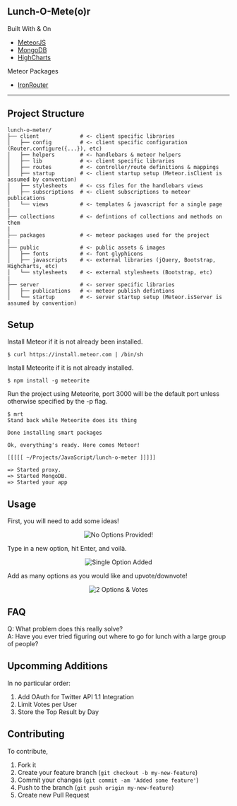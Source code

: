 ## Lunch-O-Mete(o)r

Built With & On
* [MeteorJS](https://www.meteor.com)
* [MongoDB](http://www.mongodb.org)
* [HighCharts](http://www.highcharts.com/)

Meteor Packages
* [IronRouter](https://atmospherejs.com/package/iron-router)

***

## Project Structure

```
lunch-o-meter/
├── client             # <- client specific libraries
│   ├── config         # <- client specific configuration (Router.configure({...}), etc)
│   ├── helpers        # <- handlebars & meteor helpers
│   ├── lib            # <- client specific libraries
│   ├── routes         # <- controller/route definitions & mappings
│   ├── startup        # <- client startup setup (Meteor.isClient is assumed by convention)
│   ├── stylesheets    # <- css files for the handlebars views
│   ├── subscriptions  # <- client subscriptions to meteor publications
│   └── views          # <- templates & javascript for a single page
|
├── collections        # <- defintions of collections and methods on them
|
├── packages           # <- meteor packages used for the project
|
├── public             # <- public assets & images
│   ├── fonts          # <- font glyphicons
│   ├── javascripts    # <- external libraries (jQuery, Bootstrap, Highcharts, etc)
│   └── stylesheets    # <- external stylesheets (Bootstrap, etc)
|
├── server             # <- server specific libraries
│   ├── publications   # <- meteor publish defintions
│   └── startup        # <- server startup setup (Meteor.isServer is assumed by convention)

```

## Setup

Install Meteor if it is not already been installed.

```
$ curl https://install.meteor.com | /bin/sh
```

Install Meteorite if it is not already installed.
```
$ npm install -g meteorite
```

Run the project using Meteorite, port 3000 will be the default port unless otherwise specified by the -p flag.
```
$ mrt
Stand back while Meteorite does its thing

Done installing smart packages

Ok, everything's ready. Here comes Meteor!

[[[[[ ~/Projects/JavaScript/lunch-o-meter ]]]]]

=> Started proxy.
=> Started MongoDB.
=> Started your app
```
## Usage

First, you will need to add some ideas!
<p align="center">
<img align="center" src="https://raw.githubusercontent.com/chrismagnacca/lunch-o-meter/master/README/no-options-input.png" alt="No Options Provided!">
</p>

Type in a new option, hit Enter, and voilà.
<p align="center">
<img align="center" src="https://raw.githubusercontent.com/chrismagnacca/lunch-o-meter/master/README/1-option-added.png" alt="Single Option Added">
</p>

Add as many options as you would like and upvote/downvote!
<p align="center">
<img align="center" src="https://raw.githubusercontent.com/chrismagnacca/lunch-o-meter/master/README/1-lunch-option-voted.png" alt="2 Options & Votes">
</p>

## FAQ

Q: What problem does this really solve?
<br>
A: Have you ever tried figuring out where to go for lunch with a large group of people?

## Upcomming Additions
In no particular order:

1. Add OAuth for Twitter API 1.1 Integration
2. Limit Votes per User
3. Store the Top Result by Day


## Contributing
To contribute,

1. Fork it
2. Create your feature branch (`git checkout -b my-new-feature`)
3. Commit your changes (`git commit -am 'Added some feature'`)
4. Push to the branch (`git push origin my-new-feature`)
5. Create new Pull Request
